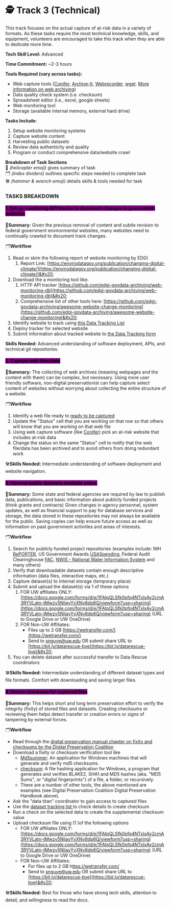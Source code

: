 # 🕵️ Track 3 (Technical)

This track focuses on the actual capture of at-risk data in a variety of formats. As these tasks require the most technical knowledge, skills, and equipment, volunteers are encouraged to take this track when they are able to dedicate more time.

**Tech Skill Level:** Advanced

**Time Commitment:** \~2-3 hours

**Tools Required (vary across tasks):**

* Web capture tools ([Conifer](https://guide.conifer.rhizome.org/), [Archive-It](https://archive-it.org/), [Webrecorder](https://webrecorder.io/), [wget](https://www.gnu.org/software/wget/). [More information on web archiving](https://bits.ashleyblewer.com/blog/2017/09/20/how-do-web-archiving-frameworks-work/))
* Data quality check system (i.e. checksum)
* Spreadsheet editor (i.e., excel, google sheets)
* Web monitoring tool
* Storage (available internal memory, external hard drive)

**Tasks Include:**

1. Setup website monitoring systems
2. Capture website content
3. Harvesting public datasets
4. Review data authenticity and quality
5. Program or conduct comprehensive data/website crawl&#x20;

**Breakdown of Task Sections**\
🚁 _(helicopter emoji)_ gives summary of task\
🗂️ _(index dividers)_ outlines specific steps needed to complete task\
🛠️ _(hammer & wrench emoji)_ details skills & tools needed for task

### TASKS BREAKDOWN

#### <mark style="background-color:purple;">1. Set up monitoring API tracker to document changes to government websites</mark>

🚁**Summary:** Given the previous removal of content and subtle revision to federal government environmental websites, many websites need to continually crawled to document track changes.

🗂️**Workflow**

1. Read or skim the following report of website monitoring by EDGI
   1. Report Link: [https://envirodatagov.org/publication/changing-digital-climate/](https://envirodatagov.org/publication/changing-digital-climate/)&#x20;
2. Download the a monitoring tool like:
   1. HTTP API tracker [https://github.com/edgi-govdata-archiving/web-monitoring-db](https://github.com/edgi-govdata-archiving/web-monitoring-db)&#x20;
   2. Comprehensive list of other tools here: [https://github.com/edgi-govdata-archiving/awesome-website-change-monitoring](https://github.com/edgi-govdata-archiving/awesome-website-change-monitoring)&#x20;
3. Identify website to track using [this Data Tracking List](https://docs.google.com/spreadsheets/d/1tOS7B3lgK-8wdgyhY81ntfICMIkGwAiHfeV63hi3UzU/edit?usp=drive_link)&#x20;
4. Deploy tracker for selected website&#x20;
5. Submit information about tracked website to [the Data Tracking form](https://docs.google.com/forms/d/e/1FAIpQLSfII-rl4yUcGPJlPWk9knWMhC_qBueJLEPcC7vphPeVisLhHA/viewform?usp=sf_link)

**Skills Needed:** Advanced understanding of software deployment, APIs, and technical git repositories.&#x20;

#### <mark style="background-color:purple;">2. Capture web files/data</mark>

🚁**Summary:** The collecting of web archives (meaning webpages and the content with them) can be complex, but necessary. Using more user friendly software, non-digital preservationist can help capture select content of websites without worrying about collecting the entire structure of a website.

🗂️**Workflow**

1. Identify a web file ready to [ready to be captured](https://docs.google.com/spreadsheets/d/1tOS7B3lgK-8wdgyhY81ntfICMIkGwAiHfeV63hi3UzU/edit?usp=sharing)
2. Update the "Status" cell that you are working on that row so that others will know that you are working on that web file
3. Using web capture software (like [Conifer](https://guide.conifer.rhizome.org/)) pick an at-risk website that includes at-risk data
4. Change the status on the same "Status" cell to notify that the web file/data has been archived and to avoid others from doing redundant work

🛠️**Skills Needed:** Intermediate understanding of software deployment and website navigation.&#x20;

#### <mark style="background-color:purple;">3. Harvest public datasets available online</mark>

🚁**Summary:** Some state and federal agencies are required by law to publish data, publications, and basic information about publicly funded projects (think grants and contracts) Given changes in agency personnel, system updates, as well as financial support to pay for database services and storage, the data stored in these repositories may not always be available for the public. Saving copies can help ensure future access as well as information on past government activities and areas of interests.

🗂️**Workflow**

1. Search for publicly funded project repositories (examples include: NIH [RePORTER](https://reporter.nih.gov/), US Government Awards [USASpending](https://www.usaspending.gov/search), Federal Audit Clearinghouse [FAC](https://app.fac.gov/dissemination/search/), [NWIS - National Water Information System](https://waterdata.usgs.gov/nwis?) and many others)
2. Verify that downloadable datasets contain enough descriptive information (data files, interactive maps, etc.)&#x20;
3. Capture dataset(s) to internal storage (temporary place)
4. Submit and upload the dataset(s) via 1 of these options
   1. FOR UW affiliates ONLY: [https://docs.google.com/forms/d/e/1FAIpQLSfk0pfq4NTxlxAy2cmA3RYVLatn-tMwzv5NljayYvXNv8dp6Q/viewform?usp=sharing](https://docs.google.com/forms/d/e/1FAIpQLSfk0pfq4NTxlxAy2cmA3RYVLatn-tMwzv5NljayYvXNv8dp6Q/viewform?usp=sharing) (URL to Google Drive or UW OneDrive)
   2. FOR Non-UW Affiliates:
      * Files up to 2 GB [https://wetransfer.com/](https://wetransfer.com/)
      * Send to [snguye@uw.edu](mailto:snguye@uw.edu) OR submit share URL to [https://bit.ly/datarescue-bye](https://bit.ly/datarescue-bye)&#x20;
5. You can delete dataset after successful transfer to Data Rescue coordinators

🛠️**Skills Needed:** Intermediate understanding of different dataset types and file formats. Comfort with downloading and saving larger files.

#### <mark style="background-color:purple;">4. Create checksum for captured files</mark>

🚁**Summary:** This helps short and long term preservation effort to verify the integrity (fixity) of stored files and datasets. Creating checksums or reviewing them helps detect transfer or creation errors or signs of tampering by external forces.

🗂️**Workflow**

* Read through the [digital preservation manual chapter on fixity and checksums by the Digital Preservation Coalition](https://www.dpconline.org/handbook/technical-solutions-and-tools/fixity-and-checksums)&#x20;
* Download a fixity or checksum verification tool like
  * [Md5summer](https://md5summer.org/): An application for Windows machines that will generate and verify md5 checksums.
  * [checksum](https://corz.org/windows/software/checksum/): A file hashing application for Windows, a program that generates and verifies BLAKE2, SHA1 and MD5 hashes (aka. "MD5 Sums", or "digital fingerprints") of a file, a folder, or recursively.
  * There are a number of other tools, the above mentioned are examples (see Digital Preservation Coalition Digital Preservation Handbook above).
* Ask the "data titan" coordinator to gain access to captured files
* Use the [dataset tracking list ](https://docs.google.com/spreadsheets/d/1tOS7B3lgK-8wdgyhY81ntfICMIkGwAiHfeV63hi3UzU/edit?usp=drive_link)to check details to create checksum&#x20;
* Run a check on the selected data to create the supplemental checksum value
* Upload checksum file using (1 )of the following options
  * FOR UW affiliates ONLY: [https://docs.google.com/forms/d/e/1FAIpQLSfk0pfq4NTxlxAy2cmA3RYVLatn-tMwzv5NljayYvXNv8dp6Q/viewform?usp=sharing](https://docs.google.com/forms/d/e/1FAIpQLSfk0pfq4NTxlxAy2cmA3RYVLatn-tMwzv5NljayYvXNv8dp6Q/viewform?usp=sharing) (URL to Google Drive or UW OneDrive)
  * FOR Non-UW Affiliates:
    * For files up to 2 GB h[ttps://wetransfer.com/](https://wetransfer.com/)
    * Send to [snguye@uw.edu](mailto:snguye@uw.edu) OR submit share URL to [https://bit.ly/datarescue-bye](https://bit.ly/datarescue-bye)&#x20;

🛠️**Skills Needed:** Best for those who have strong tech skills, attention to detail, and willingness to read the docs.
